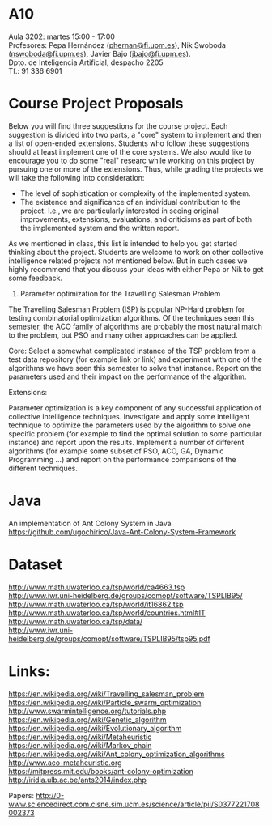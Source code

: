 # A10

Aula 3202: martes 15:00 - 17:00<BR>
Profesores: Pepa Hernández (phernan@fi.upm.es), Nik Swoboda (nswoboda@fi.upm.es), Javier Bajo (jbajo@fi.upm.es). <BR>
Dpto. de Inteligencia Artificial, despacho 2205<BR>
Tf.: 91 336 6901<BR>


# Course Project Proposals
Below you will find three suggestions for the course project. Each suggestion is divided into two parts, a "core" system to implement and then a list of open-ended extensions.  Students who follow these suggestions should at least implement one of the core systems. We also would like to encourage you to do some "real" researc while working on this project by pursuing one or more of the extensions. Thus, while grading the projects we will take the following into consideration:

* The level of sophistication or complexity of the implemented system.
* The existence and significance of an individual contribution to the project.  I.e., we are particularly interested in seeing original improvements, extensions, evaluations, and criticisms as part of both the implemented system and the written report.

As we mentioned in class, this list is intended to help you get started thinking about the project. Students are welcome to work on other collective intelligence related projects not mentioned below. But in such cases we highly recommend that you discuss your ideas with either Pepa or Nik to get some feedback.


1) Parameter optimization for the Travelling Salesman Problem

The Travelling Salesman Problem (ISP) is popular NP-Hard problem for testing combinatorial optimization algorithms.  Of the techniques seen this semester, the ACO family of algorithms are probably the most natural match to the problem, but PSO and many other approaches can be applied.

Core: Select a somewhat complicated instance of the TSP problem from a test data repository (for example link or link) and experiment with one of the algorithms we have seen this semester to solve that instance.  Report on the parameters used and their impact on the performance of the algorithm.

Extensions:

Parameter optimization is a key component of any successful application of collective intelligence techniques.  Investigate and apply some intelligent technique to optimize the parameters used by the algorithm to solve one specific problem (for example to find the optimal solution to some particular instance) and report upon the results.
Implement a number of different algorithms (for example some subset of PSO, ACO, GA, Dynamic Programming ...) and report on the performance comparisons of the different techniques.

# Java 

An implementation of Ant Colony System in Java<BR>
https://github.com/ugochirico/Java-Ant-Colony-System-Framework<BR>

# Dataset
http://www.math.uwaterloo.ca/tsp/world/ca4663.tsp<BR>
http://www.iwr.uni-heidelberg.de/groups/comopt/software/TSPLIB95/<BR>
http://www.math.uwaterloo.ca/tsp/world/it16862.tsp
http://www.math.uwaterloo.ca/tsp/world/countries.html#IT<BR>
http://www.math.uwaterloo.ca/tsp/data/<BR>
http://www.iwr.uni-heidelberg.de/groups/comopt/software/TSPLIB95/tsp95.pdf<BR>



# Links:

https://en.wikipedia.org/wiki/Travelling_salesman_problem<BR>
https://en.wikipedia.org/wiki/Particle_swarm_optimization<BR>
http://www.swarmintelligence.org/tutorials.php<BR>
https://en.wikipedia.org/wiki/Genetic_algorithm<BR>
https://en.wikipedia.org/wiki/Evolutionary_algorithm<BR>
https://en.wikipedia.org/wiki/Metaheuristic<BR>
https://en.wikipedia.org/wiki/Markov_chain<BR>
https://en.wikipedia.org/wiki/Ant_colony_optimization_algorithms<BR>
http://www.aco-metaheuristic.org<BR>
https://mitpress.mit.edu/books/ant-colony-optimization<BR>
http://iridia.ulb.ac.be/ants2014/index.php<BR>

Papers:
http://0-www.sciencedirect.com.cisne.sim.ucm.es/science/article/pii/S0377221708002373<BR>






